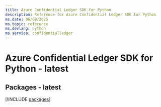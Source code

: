 ```yaml
---
title: Azure Confidential Ledger SDK for Python
description: Reference for Azure Confidential Ledger SDK for Python
ms.date: 06/09/2025
ms.topic: reference
ms.devlang: python
ms.service: confidentialledger
---
```

# Azure Confidential Ledger SDK for Python - latest
## Packages - latest
[!INCLUDE [packages](confidential-ledger-index.md)]